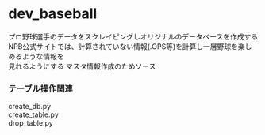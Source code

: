 # dev_baseball
プロ野球選手のデータをスクレイピングしオリジナルのデータベースを作成する  
NPB公式サイトでは、計算されていない情報(.OPS等)を計算し一層野球を楽しめるような情報を  
見れるようにする
マスタ情報作成のためソース

### テーブル操作関連
create_db.py  
create_table.py  
drop_table.py  


